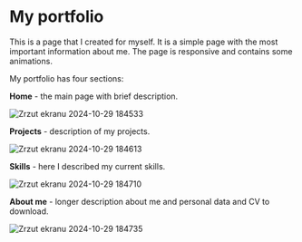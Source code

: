 # My portfolio

This is a page that I created for myself. It is a simple page with the most important information about me. The page is responsive and contains some animations.

My portfolio has four sections:

**Home** - the main page with brief description.


![Zrzut ekranu 2024-10-29 184533](https://github.com/user-attachments/assets/be03074a-ee2e-4e6a-a0b9-04239d2949f9)


**Projects** - description of my projects.


![Zrzut ekranu 2024-10-29 184613](https://github.com/user-attachments/assets/1d6f186d-8243-43b7-8988-e25e81302445)


**Skills** - here I described my current skills.


![Zrzut ekranu 2024-10-29 184710](https://github.com/user-attachments/assets/b3254e7b-40b3-476f-8de6-7b3c722fceb5)


**About me** - longer description about me and personal data and CV to download.


![Zrzut ekranu 2024-10-29 184735](https://github.com/user-attachments/assets/fd508a3a-0809-4fa7-a8fe-23b463210dd0)
